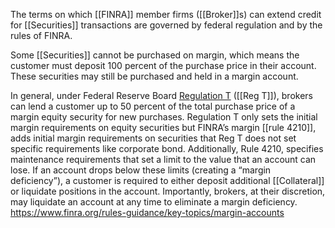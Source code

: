 The terms on which [[FINRA]] member firms ([[Broker]]s) can extend credit for [[Securities]] transactions are governed by federal regulation and by the rules of FINRA.

Some [[Securities]] cannot be purchased on margin, which means the customer must deposit 100 percent of the purchase price in their account. These securities may still be purchased and held in a margin account.

In general, under Federal Reserve Board [Regulation T](http://www.ecfr.gov/cgi-bin/text-idx?tpl=/ecfrbrowse/Title12/12cfr220_main_02.tpl) ([[Reg T]]), brokers can lend a customer up to 50 percent of the total purchase price of a margin equity security for new purchases. Regulation T only sets the initial margin requirements on equity securities but FINRA’s margin [[rule 4210]], adds initial margin requirements on securities that Reg T does not set specific requirements like corporate bond. Additionally, Rule 4210, specifies maintenance requirements that set a limit to the value that an account can lose. If an account drops below these limits (creating a “margin deficiency”), a customer is required to either deposit additional [[Collateral]] or liquidate positions in the account. Importantly, brokers, at their discretion, may liquidate an account at any time to eliminate a margin deficiency.
https://www.finra.org/rules-guidance/key-topics/margin-accounts